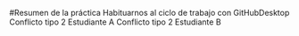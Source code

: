 #Resumen de la práctica
Habituarnos al ciclo de trabajo con GitHubDesktop
Conflicto tipo 2 Estudiante A
Conflicto tipo 2 Estudiante B